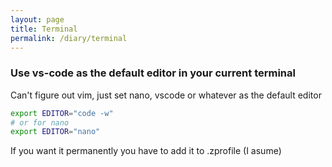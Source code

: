 ```yaml
---
layout: page
title: Terminal
permalink: /diary/terminal
---
```


### Use vs-code as the default editor in your current terminal
Can't figure out vim, just set nano, vscode or whatever as the default editor
```zsh
export EDITOR="code -w"
# or for nano
export EDITOR="nano"
```
If you want it permanently you have to add it to .zprofile (I asume)
